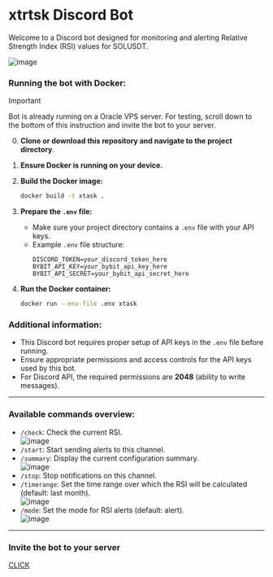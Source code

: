 # xtrtsk Discord Bot

Welcome to a Discord bot designed for monitoring and alerting Relative Strength Index (RSI) values for SOLUSDT.


![image](https://github.com/piotrlis98/xtrtsk/assets/31008706/3c4083a0-8668-4c85-bf01-97662634ac06)



### Running the bot with Docker:

> [!IMPORTANT]  
> Bot is already running on a Oracle VPS server.
> For testing, scroll down to the bottom of this instruction and invite the bot to your server.

0. **Clone or download this repository and navigate to the project directory**.

1. **Ensure Docker is running on your device.**

2. **Build the Docker image:**
   ```bash
   docker build -t xtask .
   ```

3. **Prepare the `.env` file:**
   - Make sure your project directory contains a `.env` file with your API keys.
   - Example `.env` file structure:
     ```plaintext
     DISCORD_TOKEN=your_discord_token_here
     BYBIT_API_KEY=your_bybit_api_key_here
     BYBIT_API_SECRET=your_bybit_api_secret_here
     ```

4. **Run the Docker container:**
   ```bash
   docker run --env-file .env xtask
   ```

### Additional information:
- This Discord bot requires proper setup of API keys in the `.env` file before running.
- Ensure appropriate permissions and access controls for the API keys used by this bot.
- For Discord API, the required permissions are **2048** (ability to write messages). 

___

### Available commands overview:

- `/check`: Check the current RSI. \
 ![image](https://github.com/piotrlis98/xtrtsk/assets/31008706/741da3bc-4cb8-4441-9795-8d5c004ca3c1)
- `/start`: Start sending alerts to this channel.
- `/summary`: Display the current configuration summary. \
 ![image](https://github.com/piotrlis98/xtrtsk/assets/31008706/b1a782bd-dd1e-4bad-a035-2045a1db9c08)
- `/stop`: Stop notifications on this channel.
- `/timerange`: Set the time range over which the RSI will be calculated (default: last month). \
 ![image](https://github.com/piotrlis98/xtrtsk/assets/31008706/9ec457b6-a4fd-4ad9-94f2-3f7586d601ff)
- `/mode`: Set the mode for RSI alerts (default: alert). \
  ![image](https://github.com/piotrlis98/xtrtsk/assets/31008706/e66fcd9b-cbe3-4a88-855e-8dc8656a9b76)

___

### Invite the bot to your server
[CLICK](https://discord.com/oauth2/authorize?client_id=1254165520194867372&permissions=2048&integration_type=0&scope=bot)
